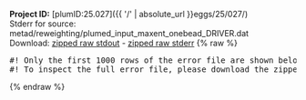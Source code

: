 **Project ID:** [plumID:25.027]({{ '/' | absolute_url }}eggs/25/027/)  
Stderr for source:  metad/reweighting/plumed_input_maxent_onebead_DRIVER.dat   
Download: [zipped raw stdout](plumed_input_maxent_onebead_DRIVER.dat.plumed.stdout.txt.zip) - [zipped raw stderr](plumed_input_maxent_onebead_DRIVER.dat.plumed.stderr.txt.zip) 
{% raw %}
<pre>
#! Only the first 1000 rows of the error file are shown below
#! To inspect the full error file, please download the zipped raw stderr file above
</pre>
{% endraw %}
